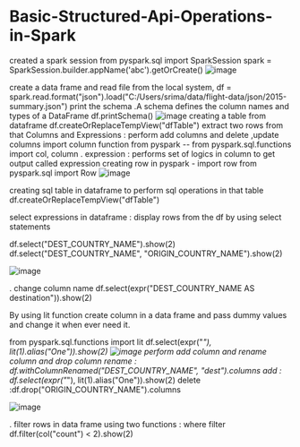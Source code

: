 # Basic-Structured-Api-Operations-in-Spark

created a spark session 
from pyspark.sql import SparkSession
spark = SparkSession.builder.appName('abc').getOrCreate()
![image](https://github.com/srimanth496/Basic-Structured-Api-Operations-in-Spark/assets/84217751/5f8b3ca8-7af8-43bb-909f-3dc6dec8de6f)

create a data frame and  read file from the local system,
df = spark.read.format("json").load("C:/Users/srima/data/flight-data/json/2015-summary.json")
 print the schema .A schema defines the column names and types of a DataFrame
 df.printSchema()
 ![image](https://github.com/srimanth496/Basic-Structured-Api-Operations-in-Spark/assets/84217751/4e64e0b3-3332-43a5-80f9-29bf0f1ea0f4)
creating  a table from dataframe 
 df.createOrReplaceTempView("dfTable")
 extract two rows from that 
 Columns and Expressions : perform add columns and delete ,update columns
 import column function from pyspark    --
       from pyspark.sql.functions import col, column
. expression : performs set of logics in column to get output called expression
creating  row in pyspark - import row 
from pyspark.sql import Row
![image](https://github.com/srimanth496/Basic-Structured-Api-Operations-in-Spark/assets/84217751/c6a36999-90bb-4e1b-81af-71f8a937dcf9)

creating sql table in dataframe to perform sql operations in that table
df.createOrReplaceTempView("dfTable")

select expressions in dataframe :
display rows from the df by using select statements

df.select("DEST_COUNTRY_NAME").show(2)
df.select("DEST_COUNTRY_NAME", "ORIGIN_COUNTRY_NAME").show(2)

![image](https://github.com/srimanth496/Basic-Structured-Api-Operations-in-Spark/assets/84217751/b9ac3124-b3f0-4cfc-8f08-7e7124c37a9c)

. change column name 
df.select(expr("DEST_COUNTRY_NAME AS destination")).show(2)

By using lit function create column in a data frame and pass dummy values and change it when ever need it.

from pyspark.sql.functions import lit
df.select(expr("*"), lit(1).alias("One")).show(2)
![image](https://github.com/srimanth496/Basic-Structured-Api-Operations-in-Spark/assets/84217751/775a0ef4-d3f5-4e22-8631-06930173c51b)
perform add column and rename column and drop column 
rename : df.withColumnRenamed("DEST_COUNTRY_NAME", "dest").columns
add : df.select(expr("*"), lit(1).alias("One")).show(2)
delete :df.drop("ORIGIN_COUNTRY_NAME").columns

![image](https://github.com/srimanth496/Basic-Structured-Api-Operations-in-Spark/assets/84217751/e839dca6-ee07-4e8b-a146-d6d6a117b7f3)

. filter rows in data frame using two functions :
where
filter
df.filter(col("count") < 2).show(2) 







